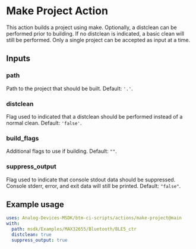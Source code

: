 # Make Project Action

This action builds a project using make. Optionally, a distclean can be performed prior to building. If no distclean is indicated, a basic clean will still be performed. Only a single project can be accepted as input at a time.

## Inputs

### path

Path to the project that should be built. Default: `'.'`.

### distclean

Flag used to indicated that a distclean should be performed instead of a normal clean. Default: `'false'`.

### build_flags

Additional flags to use if building. Default: `""`.

### suppress_output

Flag used to indicate that console stdout data should be suppressed. Console stderr, error, and exit data will still be printed. Default: `"false"`.

## Example usage

```yaml
uses: Analog-Devices-MSDK/btm-ci-scripts/actions/make-project@main
with:
  path: msdk/Examples/MAX32655/Bluetooth/BLE5_ctr
  distclean: true
  suppress_output: true
```
